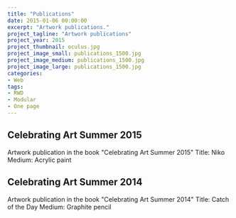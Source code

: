 ```yaml
---
title: "Publications"
date: 2015-01-06 00:00:00
excerpt: "Artwork publications."
project_tagline: "Artwork publications"
project_year: 2015
project_thumbnail: oculus.jpg
project_image_small: publications_1500.jpg
project_image_medium: publications_1500.jpg
project_image_large: publications_1500.jpg
categories:
- Web
tags:
- RWD
- Modular
- One page
---
```


## Celebrating Art Summer 2015

Artwork publication in the book "Celebrating Art Summer 2015"
Title: Niko
Medium: Acrylic paint

## Celebrating Art Summer 2014

Artwork publication in the book "Celebrating Art Summer 2014"​
Title: Catch of the Day
Medium: Graphite pencil 